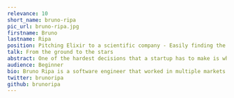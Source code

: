 ```yaml
---
relevance: 10
short_name: bruno-ripa
pic_url: bruno-ripa.jpg
firstname: Bruno
lastname: Ripa
position: Pitching Elixir to a scientific company - Easily finding the right processes to mentor people - See the good practices spread quickly and nicely
talk: From the ground to the stars
abstract: One of the hardest decisions that a startup has to make is which technology stack to adopt in order to maximize productivity, minimize time to market, and also create values like tech culture and vision that naturally become some of the most important company assets. In this talk we'll see why Albora Technologies has adopted Elixir to translate its deep scientific knowledge into a cloud framework to successfully validate the project idea and deliver a disruptive solution in the assets geolocation market.
audience: Beginner
bio: Bruno Ripa is a software engineer that worked in multiple markets like mobile gaming, big data, digital assets management, analytics, fintech in different places (London, Barcelona, Italy) and with experience in many languages (C/C++, Python, Go, Java, Javascript). He's actually working as an Elixir contractor in the IoT market, primarily focusing on architecture but contributing to infrastructure, deployment, and frontend. If he's not struggling to write any blog post or article he's probably reading about some new tool and/or technology that will cause him to struggle to write about it.
twitter: brunoripa
github: brunoripa
---
```

